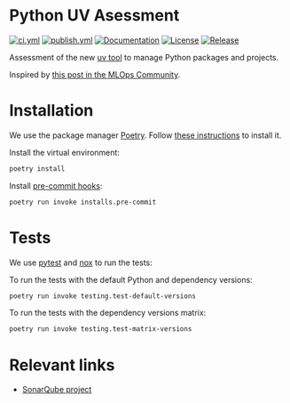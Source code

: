 # Python UV Asessment

[![ci.yml](https://github.com/elastic/mvp-mlops-platform/actions/workflows/ci.yml/badge.svg)](https://github.com/elastic/mvp-mlops-platform/actions/workflows/ci.yml)
[![publish.yml](https://github.com/avillalba-elastic/python-uv-asessment/actions/workflows/publish.yml/badge.svg)](https://github.com/avillalba-elastic/python-uv-asessment/actions/workflows/publish.yml)
[![Documentation](https://img.shields.io/badge/documentation-available-brightgreen.svg)](https://avillalba-elastic.github.io/python-uv-asessment/)
[![License](https://img.shields.io/github/license/avillalba-elastic/python-uv-asessment)](https://github.com/avillalba-elastic/python-uv-asessment/blob/main/LICENCE.txt)
[![Release](https://img.shields.io/github/v/release/avillalba-elastic/python-uv-asessment)](https://github.com/avillalba-elastic/python-uv-asessment/releases)

Assessment of the new [uv tool](https://docs.astral.sh/uv/) to manage Python packages and projects. 

Inspired by [this post in the MLOps Community](https://home.mlops.community/home/blogs/poetry-was-good-uv-is-better-an-mlops-migration-story-2025-02-03?utm_campaign=Weekly+Newsletter+-+2025-02-06&utm_content=Weekly+Newsletter&utm_medium=KQcFSzsMJAUFCS8ECAwIBD4RIQpKBiI&utm_source=customer.io).

# Installation

We use the package manager [Poetry](https://python-poetry.org/). Follow [these instructions](https://python-poetry.org/docs/#installation) to install it.

Install the virtual environment:
```bash
poetry install
```

Install [pre-commit hooks](https://pre-commit.com/):

```bash
poetry run invoke installs.pre-commit
```

# Tests

We use [pytest](https://docs.pytest.org/en/stable/) and [nox](https://nox.thea.codes/en/stable/) to run the tests:

To run the tests with the default Python and dependency versions:

```bash
poetry run invoke testing.test-default-versions
```

To run the tests with the dependency versions matrix:

```bash
poetry run invoke testing.test-matrix-versions
```

# Relevant links
- [SonarQube project](https://sonar.elastic.dev/tutorials?id=)